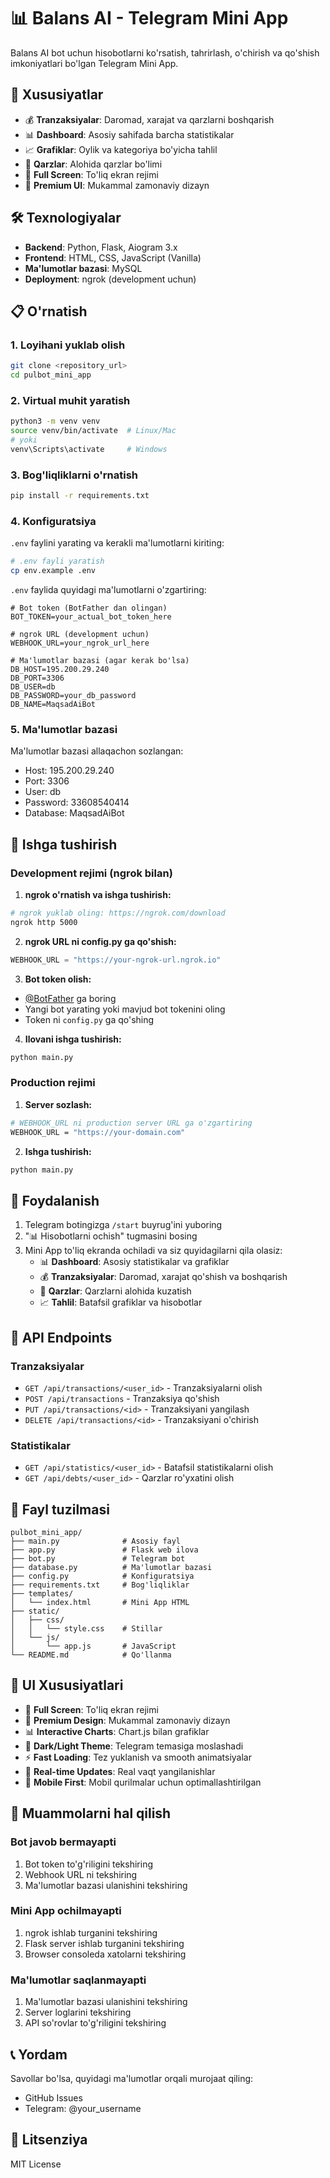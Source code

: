 # 📊 Balans AI - Telegram Mini App

Balans AI bot uchun hisobotlarni ko'rsatish, tahrirlash, o'chirish va qo'shish imkoniyatlari bo'lgan Telegram Mini App.

## 🚀 Xususiyatlar

- 💰 **Tranzaksiyalar**: Daromad, xarajat va qarzlarni boshqarish
- 📊 **Dashboard**: Asosiy sahifada barcha statistikalar
- 📈 **Grafiklar**: Oylik va kategoriya bo'yicha tahlil
- 🏦 **Qarzlar**: Alohida qarzlar bo'limi
- 📱 **Full Screen**: To'liq ekran rejimi
- 🎨 **Premium UI**: Mukammal zamonaviy dizayn

## 🛠 Texnologiyalar

- **Backend**: Python, Flask, Aiogram 3.x
- **Frontend**: HTML, CSS, JavaScript (Vanilla)
- **Ma'lumotlar bazasi**: MySQL
- **Deployment**: ngrok (development uchun)

## 📋 O'rnatish

### 1. Loyihani yuklab olish
```bash
git clone <repository_url>
cd pulbot_mini_app
```

### 2. Virtual muhit yaratish
```bash
python3 -m venv venv
source venv/bin/activate  # Linux/Mac
# yoki
venv\Scripts\activate     # Windows
```

### 3. Bog'liqliklarni o'rnatish
```bash
pip install -r requirements.txt
```

### 4. Konfiguratsiya
`.env` faylini yarating va kerakli ma'lumotlarni kiriting:

```bash
# .env fayli yaratish
cp env.example .env
```

`.env` faylida quyidagi ma'lumotlarni o'zgartiring:

```env
# Bot token (BotFather dan olingan)
BOT_TOKEN=your_actual_bot_token_here

# ngrok URL (development uchun)
WEBHOOK_URL=your_ngrok_url_here

# Ma'lumotlar bazasi (agar kerak bo'lsa)
DB_HOST=195.200.29.240
DB_PORT=3306
DB_USER=db
DB_PASSWORD=your_db_password
DB_NAME=MaqsadAiBot
```

### 5. Ma'lumotlar bazasi
Ma'lumotlar bazasi allaqachon sozlangan:
- Host: 195.200.29.240
- Port: 3306
- User: db
- Password: 33608540414
- Database: MaqsadAiBot

## 🚀 Ishga tushirish

### Development rejimi (ngrok bilan)

1. **ngrok o'rnatish va ishga tushirish:**
```bash
# ngrok yuklab oling: https://ngrok.com/download
ngrok http 5000
```

2. **ngrok URL ni config.py ga qo'shish:**
```python
WEBHOOK_URL = "https://your-ngrok-url.ngrok.io"
```

3. **Bot token olish:**
- [@BotFather](https://t.me/BotFather) ga boring
- Yangi bot yarating yoki mavjud bot tokenini oling
- Token ni `config.py` ga qo'shing

4. **Ilovani ishga tushirish:**
```bash
python main.py
```

### Production rejimi

1. **Server sozlash:**
```bash
# WEBHOOK_URL ni production server URL ga o'zgartiring
WEBHOOK_URL = "https://your-domain.com"
```

2. **Ishga tushirish:**
```bash
python main.py
```

## 📱 Foydalanish

1. Telegram botingizga `/start` buyrug'ini yuboring
2. "📊 Hisobotlarni ochish" tugmasini bosing
3. Mini App to'liq ekranda ochiladi va siz quyidagilarni qila olasiz:
   - 📊 **Dashboard**: Asosiy statistikalar va grafiklar
   - 💰 **Tranzaksiyalar**: Daromad, xarajat qo'shish va boshqarish
   - 🏦 **Qarzlar**: Qarzlarni alohida kuzatish
   - 📈 **Tahlil**: Batafsil grafiklar va hisobotlar

## 🔧 API Endpoints

### Tranzaksiyalar
- `GET /api/transactions/<user_id>` - Tranzaksiyalarni olish
- `POST /api/transactions` - Tranzaksiya qo'shish
- `PUT /api/transactions/<id>` - Tranzaksiyani yangilash
- `DELETE /api/transactions/<id>` - Tranzaksiyani o'chirish

### Statistikalar
- `GET /api/statistics/<user_id>` - Batafsil statistikalarni olish
- `GET /api/debts/<user_id>` - Qarzlar ro'yxatini olish

## 📁 Fayl tuzilmasi

```
pulbot_mini_app/
├── main.py              # Asosiy fayl
├── app.py               # Flask web ilova
├── bot.py               # Telegram bot
├── database.py          # Ma'lumotlar bazasi
├── config.py            # Konfiguratsiya
├── requirements.txt     # Bog'liqliklar
├── templates/
│   └── index.html       # Mini App HTML
├── static/
│   ├── css/
│   │   └── style.css    # Stillar
│   └── js/
│       └── app.js       # JavaScript
└── README.md            # Qo'llanma
```

## 🎨 UI Xususiyatlari

- 📱 **Full Screen**: To'liq ekran rejimi
- 🎨 **Premium Design**: Mukammal zamonaviy dizayn
- 📊 **Interactive Charts**: Chart.js bilan grafiklar
- 🌙 **Dark/Light Theme**: Telegram temasiga moslashadi
- ⚡ **Fast Loading**: Tez yuklanish va smooth animatsiyalar
- 🔄 **Real-time Updates**: Real vaqt yangilanishlar
- 📱 **Mobile First**: Mobil qurilmalar uchun optimallashtirilgan

## 🐛 Muammolarni hal qilish

### Bot javob bermayapti
1. Bot token to'g'riligini tekshiring
2. Webhook URL ni tekshiring
3. Ma'lumotlar bazasi ulanishini tekshiring

### Mini App ochilmayapti
1. ngrok ishlab turganini tekshiring
2. Flask server ishlab turganini tekshiring
3. Browser consoleda xatolarni tekshiring

### Ma'lumotlar saqlanmayapti
1. Ma'lumotlar bazasi ulanishini tekshiring
2. Server loglarini tekshiring
3. API so'rovlar to'g'riligini tekshiring

## 📞 Yordam

Savollar bo'lsa, quyidagi ma'lumotlar orqali murojaat qiling:
- GitHub Issues
- Telegram: @your_username

## 📄 Litsenziya

MIT License
